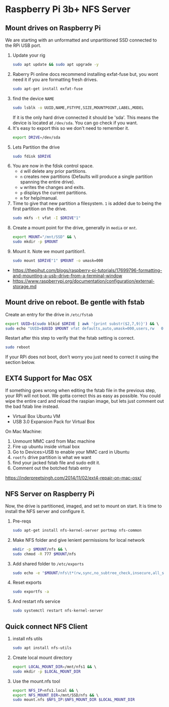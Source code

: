 # Raspberry Pi 3b+ NFS Server

## Mount drives on Raspberry Pi
We are starting with an unformatted and unpartitioned SSD connected
to the RPi USB port.

1. Update your rig
   ```bash
   sudo apt update && sudo apt upgrade -y
   ```
2. Raberry Pi online docs recommend installing exfat-fuse but,
   you wont need it if you are formatting fresh drives.
   ```bash
   sudo apt-get install exfat-fuse
   ```
3. find the device ```NAME```
   ```bash
   sudo lsblk -o UUID,NAME,FSTYPE,SIZE,MOUNTPOINT,LABEL,MODEL
   ```
   If it is the only hard drive connected it should be 'sda'.
   This means the device is located at ```/dev/sda```.  You can
   go check if you want.
4. It's easy to export this so we don't need to remember it.
   ```bash
   export DRIVE=/dev/sda
   ```
5. Lets Partition the drive
   ```bash
   sudo fdisk $DRIVE
   ```
6. You are now in the fdisk control space.
   * ```d``` will delete any prior partitions.
   * ```n``` creates new partitions (Defaults will produce a single
     partition spanning the entire drive).
   * ```w``` writes the changes and exits.
   * ```p``` displays the current partitions.
   * ```m``` for help/manual.
7. Time to give that new partition a filesystem.  ```1``` is added
   due to being the first partition on the drive.
   ```bash
   sudo mkfs -t vfat -I $DRIVE"1"
   ```
8. Create a mount point for the drive, generally in ```media``` or ```mnt```.
   ```bash
   export MOUNT="/mnt/SSD" && \ 
   sudo mkdir -p $MOUNT
   ```
9. Mount it. Note we mount partition1.
    ```bash
    sudo mount $DRIVE"1" $MOUNT -o umask=000
    ```
* https://thepihut.com/blogs/raspberry-pi-tutorials/17699796-formatting-and-mounting-a-usb-drive-from-a-terminal-window
* https://www.raspberrypi.org/documentation/configuration/external-storage.md


## Mount drive on reboot. Be gentle with fstab
Create an entry for the drive in ```/etc/fstab```
```bash
export UUID=$(sudo blkid $DRIVE | awk '{print substr($2,7,9)}') && \  
sudo echo "UUID=$UUID $MOUNT vfat defaults,auto,umask=000,users,rw   0      0" | sudo tee -a /etc/fstab
```
Restart after this step to verify that the fstab setting is correct.
```bash
sudo reboot
```  
If your RPi does not boot, don't worry you just need to correct it using
the section below.


## EXT4 Support for Mac OSX
If something goes wrong when editing the fstab file in the previous step,
your RPi will not boot.  We gotta correct this as easy as possible.
You could wipe the entire card and reload the raspian image, but lets
just comment out the bad fstab line instead.

* Virtual Box Ubuntu VM
* USB 3.0 Expansion Pack for Virtual Box

On Mac Machine: 
1. Unmount MMC card from Mac machine
2. Fire up ubuntu inside virtual box
3. Go to Devices>USB to enable your MMC card in Ubuntu
4. ```rootfs``` drive partition is what we want
5. find your jacked fstab file and sudo edit it.
6. Comment out the botched fstab entry

https://inderpreetsingh.com/2014/11/02/ext4-repair-on-mac-osx/

## NFS Server on Raspberry Pi
Now, the drive is partitioned, imaged, and set to mount on start.
It is time to install the NFS server and configure it.

1. Pre-reqs
   ```bash
   sudo apt-get install nfs-kernel-server portmap nfs-common
   ```
2. Make NFS folder and give lenient permissions for local network
   ```bash
   mkdir -p $MOUNT/nfs && \ 
   sudo chmod -R 777 $MOUNT/nfs
   ```
3. Add shared folder to ```/etc/exports```
   ```bash
   sudo echo -e "$MOUNT/nfs\t*(rw,sync,no_subtree_check,insecure,all_squash)" >> /etc/exports
   ```
4. Reset exports
   ```bash
   sudo exportfs -a
   ```
5. And restart nfs service
   ```bash
   sudo systemctl restart nfs-kernel-server
   ```

## Quick connect NFS Client
1. install nfs utils
   ```bash
   sudo apt install nfs-utils
   ```
2. Create local mount directory
   ```bash
   export LOCAL_MOUNT_DIR=/mnt/nfs1 && \ 
   sudo mkdir -p $LOCAL_MOUNT_DIR
3. Use the mount.nfs tool
   ```bash
   export NFS_IP=nfs1.local && \ 
   export NFS_MOUNT_DIR=/mnt/SSD/nfs && \ 
   sudo mount.nfs $NFS_IP:$NFS_MOUNT_DIR $LOCAL_MOUNT_DIR
   ```